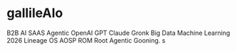 # gallileAIo
B2B AI SAAS Agentic OpenAI GPT Claude Gronk Big Data Machine Learning 2026 Lineage OS AOSP ROM Root Agentic Gooning. 
s
